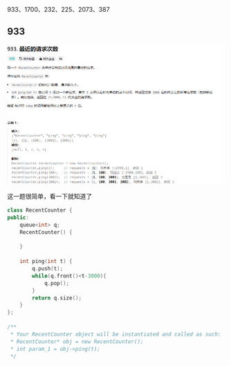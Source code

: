 933、1700、232、225、2073、387

## 933

![alt text](images/933.png)

这一题很简单，看一下就知道了

```cpp
class RecentCounter {
public:
    queue<int> q;
    RecentCounter() {
        
    }
    
    int ping(int t) {
        q.push(t);
        while(q.front()<t-3000){
            q.pop();
        }
        return q.size();
    }
};

/**
 * Your RecentCounter object will be instantiated and called as such:
 * RecentCounter* obj = new RecentCounter();
 * int param_1 = obj->ping(t);
 */
```